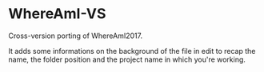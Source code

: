 # WhereAmI-VS
Cross-version porting of WhereAmI2017.

It adds some informations on the background of the file in edit to recap the name, the folder position and the project name in which you're working.

